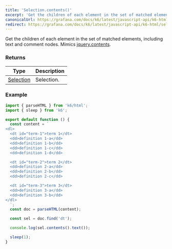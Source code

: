 ```yaml
---
title: 'Selection.contents()'
excerpt: 'Get the children of each element in the set of matched elements, including text and comment nodes.'
canonicalUrl: https://grafana.com/docs/k6/latest/javascript-api/k6-html/selection/selection-contents/
redirect: https://grafana.com/docs/k6/latest/javascript-api/k6-html/selection/selection-contents/
---
```


Get the children of each element in the set of matched elements, including text and comment nodes.
Mimics [jquery.contents](https://api.jquery.com/contents/).

### Returns

| Type                                           | Description |
| ---------------------------------------------- | ----------- |
| [Selection](/javascript-api/k6-html/selection) | Selection.  |

### Example

<CodeGroup labels={[]}>

```javascript
import { parseHTML } from 'k6/html';
import { sleep } from 'k6';

export default function () {
  const content = `
<dl>
  <dt id="term-1">term 1</dt>
  <dd>definition 1-a</dd>
  <dd>definition 1-b</dd>
  <dd>definition 1-c</dd>
  <dd>definition 1-d</dd>

  <dt id="term-2">term 2</dt>
  <dd>definition 2-a</dd>
  <dd>definition 2-b</dd>
  <dd>definition 2-c</dd>

  <dt id="term-3">term 3</dt>
  <dd>definition 3-a</dd>
  <dd>definition 3-b</dd>
</dl>
  `;
  const doc = parseHTML(content);

  const sel = doc.find('dt');

  console.log(sel.contents().text());

  sleep(1);
}
```

</CodeGroup>
